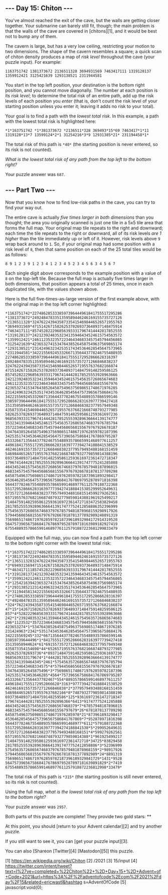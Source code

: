 
## --- Day 15: Chiton ---

You've almost reached the exit of the cave, but the walls are getting closer together. Your submarine can barely still fit, though; the main problem is that the walls of the cave are
covered in [chitons][1], and it would be best not to bump any of them.

The cavern is large, but has a very low ceiling, restricting your motion to two dimensions. The shape of the cavern resembles a square; a quick scan of chiton density produces a map of
*risk level* throughout the cave (your puzzle input). For example:

`1163751742
1381373672
2136511328
3694931569
7463417111
1319128137
1359912421
3125421639
1293138521
2311944581
`

You start in the top left position, your destination is the bottom right position, and you cannot move diagonally. The number at each position is its *risk level*; to determine the total
risk of an entire path, add up the risk levels of each position you *enter* (that is, don't count the risk level of your starting position unless you enter it; leaving it adds no risk to
your total).

Your goal is to find a path with the *lowest total risk*. In this example, a path with the lowest total risk is highlighted here:

`*1*163751742
*1*381373672
*2136511*328
369493*15*69
7463417*1*11
1319128*13*7
13599124*2*1
31254216*3*9
12931385*21*
231194458*1*
`

The total risk of this path is `*40*` (the starting position is never entered, so its risk is not counted).

*What is the lowest total risk of any path from the top left to the bottom right?*

Your puzzle answer was `687`.

## --- Part Two ---

Now that you know how to find low-risk paths in the cave, you can try to find your way out.

The entire cave is actually *five times larger in both dimensions* than you thought; the area you originally scanned is just one tile in a 5x5 tile area that forms the full map. Your
original map tile repeats to the right and downward; each time the tile repeats to the right or downward, all of its risk levels *are 1 higher* than the tile immediately up or left of it.
However, risk levels above `9` wrap back around to `1`. So, if your original map had some position with a risk level of `8`, then that same position on each of the 25 total tiles would be
as follows:

`8 9 1 2 3
9 1 2 3 4
1 2 3 4 5
2 3 4 5 6
3 4 5 6 7
`

Each single digit above corresponds to the example position with a value of `8` on the top-left tile. Because the full map is actually five times larger in both dimensions, that position
appears a total of 25 times, once in each duplicated tile, with the values shown above.

Here is the full five-times-as-large version of the first example above, with the original map in the top left corner highlighted:

`*1163751742*2274862853338597396444961841755517295286
*1381373672*2492484783351359589446246169155735727126
*2136511328*3247622439435873354154698446526571955763
*3694931569*4715142671582625378269373648937148475914
*7463417111*8574528222968563933317967414442817852555
*1319128137*2421239248353234135946434524615754563572
*1359912421*2461123532357223464346833457545794456865
*3125421639*4236532741534764385264587549637569865174
*1293138521*2314249632342535174345364628545647573965
*2311944581*3422155692453326671356443778246755488935
22748628533385973964449618417555172952866628316397
24924847833513595894462461691557357271266846838237
32476224394358733541546984465265719557637682166874
47151426715826253782693736489371484759148259586125
85745282229685639333179674144428178525553928963666
24212392483532341359464345246157545635726865674683
24611235323572234643468334575457944568656815567976
42365327415347643852645875496375698651748671976285
23142496323425351743453646285456475739656758684176
34221556924533266713564437782467554889357866599146
33859739644496184175551729528666283163977739427418
35135958944624616915573572712668468382377957949348
43587335415469844652657195576376821668748793277985
58262537826937364893714847591482595861259361697236
96856393331796741444281785255539289636664139174777
35323413594643452461575456357268656746837976785794
35722346434683345754579445686568155679767926678187
53476438526458754963756986517486719762859782187396
34253517434536462854564757396567586841767869795287
45332667135644377824675548893578665991468977611257
44961841755517295286662831639777394274188841538529
46246169155735727126684683823779579493488168151459
54698446526571955763768216687487932779859814388196
69373648937148475914825958612593616972361472718347
17967414442817852555392896366641391747775241285888
46434524615754563572686567468379767857948187896815
46833457545794456865681556797679266781878137789298
64587549637569865174867197628597821873961893298417
45364628545647573965675868417678697952878971816398
56443778246755488935786659914689776112579188722368
55172952866628316397773942741888415385299952649631
57357271266846838237795794934881681514599279262561
65719557637682166874879327798598143881961925499217
71484759148259586125936169723614727183472583829458
28178525553928963666413917477752412858886352396999
57545635726865674683797678579481878968159298917926
57944568656815567976792667818781377892989248891319
75698651748671976285978218739618932984172914319528
56475739656758684176786979528789718163989182927419
67554889357866599146897761125791887223681299833479
`

Equipped with the full map, you can now find a path from the top left corner to the bottom right corner with the lowest total risk:

`*1*1637517422274862853338597396444961841755517295286
*1*3813736722492484783351359589446246169155735727126
*2*1365113283247622439435873354154698446526571955763
*3*6949315694715142671582625378269373648937148475914
*7*4634171118574528222968563933317967414442817852555
*1*3191281372421239248353234135946434524615754563572
*1*3599124212461123532357223464346833457545794456865
*3*1254216394236532741534764385264587549637569865174
*1*2931385212314249632342535174345364628545647573965
*2*3119445813422155692453326671356443778246755488935
*2*2748628533385973964449618417555172952866628316397
*2*4924847833513595894462461691557357271266846838237
*324*76224394358733541546984465265719557637682166874
47*15*1426715826253782693736489371484759148259586125
857*4*5282229685639333179674144428178525553928963666
242*1*2392483532341359464345246157545635726865674683
246*1123532*3572234643468334575457944568656815567976
423653274*1*5347643852645875496375698651748671976285
231424963*2342*5351743453646285456475739656758684176
342215569245*332*66713564437782467554889357866599146
33859739644496*1*84175551729528666283163977739427418
35135958944624*61*6915573572712668468382377957949348
435873354154698*44*652657195576376821668748793277985
5826253782693736*4*893714847591482595861259361697236
9685639333179674*1*444281785255539289636664139174777
3532341359464345*2461*575456357268656746837976785794
3572234643468334575*4*579445686568155679767926678187
5347643852645875496*3*756986517486719762859782187396
3425351743453646285*4564*757396567586841767869795287
4533266713564437782467*554*8893578665991468977611257
449618417555172952866628*3163*9777394274188841538529
462461691557357271266846838*2*3779579493488168151459
546984465265719557637682166*8*7487932779859814388196
693736489371484759148259586*125*93616972361472718347
17967414442817852555392896366*6413*91747775241285888
46434524615754563572686567468379*7*67857948187896815
46833457545794456865681556797679*26*6781878137789298
645875496375698651748671976285978*21*873961893298417
4536462854564757396567586841767869*7*952878971816398
5644377824675548893578665991468977*6112*579188722368
5517295286662831639777394274188841538*5*299952649631
5735727126684683823779579493488168151*4*599279262561
6571955763768216687487932779859814388*1*961925499217
7148475914825958612593616972361472718*34725*83829458
28178525553928963666413917477752412858886*3*52396999
57545635726865674683797678579481878968159*2*98917926
57944568656815567976792667818781377892989*24*8891319
756986517486719762859782187396189329841729*1431*9528
564757396567586841767869795287897181639891829*2*7419
675548893578665991468977611257918872236812998*33479*
`

The total risk of this path is `*315*` (the starting position is still never entered, so its risk is not counted).

Using the full map, *what is the lowest total risk of any path from the top left to the bottom right?*

Your puzzle answer was `2957`.

Both parts of this puzzle are complete! They provide two gold stars: **

At this point, you should [return to your Advent calendar][2] and try another puzzle.

If you still want to see it, you can [get your puzzle input][3].

You can also [Shareon [Twitter][4] [Mastodon][5]] this puzzle.

[1] https://en.wikipedia.org/wiki/Chiton
[2] /2021
[3] 15/input
[4] https://twitter.com/intent/tweet?text=I%27ve+completed+%22Chiton%22+%2D+Day+15+%2D+Advent+of+Code+2021&url=https%3A%2F%2Fadventofcode%2Ecom%2F2021%2Fday%2F15&related=ericwastl&hashtag
s=AdventOfCode
[5] javascript:void(0);

